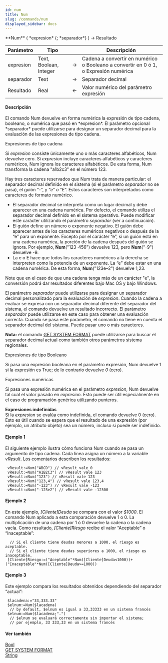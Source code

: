 ```yaml
---
id: num
title: Num
slug: /commands/num
displayed_sidebar: docs
---
```


<!--REF #_command_.Num.Syntax-->**Num** ( *expresion* {; *separador*} ) -> Resultado<!-- END REF-->
<!--REF #_command_.Num.Params-->
| Parámetro | Tipo |  | Descripción |
| --- | --- | --- | --- |
| expresion | Text, Boolean, Integer | &rarr; | Cadena a convertir en numérico o  Booleano a convertir en 0 ó 1, o  Expresión numérica |
| separador | Text | &rarr; | Separador decimal |
| Resultado | Real | &larr; | Valor numérico del parámetro  expresión |

<!-- END REF-->

#### Descripción 

<!--REF #_command_.Num.Summary-->El comando Num devuelve en forma numérica la expresión de tipo cadena, booleano, o numérica que pasó en *expresion*.<!-- END REF--> El parámetro opcional *separador* puede utilizarse para designar un separador decimal para la evaluación de las expresiones de tipo cadena. 

Expresiones de tipo cadena

Si *expresion* consiste únicamente uno o más caracteres alfabéticos, Num devuelve cero. Si *expresion* incluye caracteres alfabéticos y caracteres numéricos, Num ignora los caracteres alfabéticos. De esta forma, Num transforma la cadena "a1b2c3" en el número 123\. 

Hay tres caracteres reservados que Num trata de manera particular: el separador decimal definido en el sistema (si el parámetro *separador* no se pasa), el guión “*\-*”, y “*e*” *o* “E”. Estos caracteres son interpretados como caracteres de formato numérico.

* El separador decimal se interpreta como un lugar decimal y debe aparecer en una cadena numérica. Por defecto, el comando utiliza el separador decimal definido en el sistema operativo. Puede modificar este carácter utilizando el parámetro *separador* (ver a continuación).
* El guión define un número o exponente negativo. El guión debe aparecer antes de los caracteres numéricos negativos o después de la “e” para un exponente. Excepto por el carácter “e”, si un guión está en una cadena numérica, la porción de la cadena después del guión se ignora. Por ejemplo, **Num**("123-456") devuelve 123, pero **Num**("-9") devuelve -9.
* La e o E hace que todos los caracteres numéricos a la derecha se interpreten como la potencia de un exponente. La “e” debe estar en una cadena numérica. De esta forma, **Num**("123e–2") devuelve 1,23.

Note que en el caso de que una cadena tenga más de un carácter "e", la conversión podrá dar resultados diferentes bajo Mac OS y bajo Windows.

El parámetro *separador* puede utilizarse para designar un separador decimal personalizado para la evaluación de *expresion*. Cuando la cadena a evaluar se expresa con un separador decimal diferente del separador del sistema, el comando devuelve un resultado incorrecto. El parámetro *separador* puede utilizarse en este caso para obtener una evaluación correcta. Cuando se pasa este parámetro, el comando no tiene en cuenta el separador decimal del sistema. Puede pasar uno o más caracteres.

**Nota:** el comando [GET SYSTEM FORMAT](get-system-format.md) puede utilizarse para buscar el separador decimal actual como también otros parámetros sistema regionales.

Expresiones de tipo Booleano

Si pasa una expresión booleana en el parámetro expresión, Num devuelve 1 si la expresión es True; de lo contrario devuelve *0* (cero).

Expresiones numéricas

Si pasa una expresión numérica en el parámetro *expresion*, Num devuelve tal cual el valor pasado en *expresion*. Esto puede ser útil especialmente en el caso de programación genérica utilizando punteros.

**Expresiones indefinidas**  
Si la *expresion* se evalúa como indefinida, el comando devuelve 0 (cero). Esto es útil cuando se espera que el resultado de una expresión (por ejemplo, un atributo objeto) sea un número, incluso si puede ser indefinido.

#### Ejemplo 1 

El siguiente ejemplo ilustra cómo funciona Num cuando se pasa un argumento de tipo cadena. Cada línea asigna un número a la variable *vResult*. Los comentarios describen los resultados:

```4d
 vResult:=Num("ABCD") // vResult vale 0
 vResult:=Num("A1B2C3") // vResult vale 123
 vResult:=Num("123") // vResult vale 123
 vResult:=Num("123,4") // vResult vale 123,4
 vResult:=Num("-123") // vResult vale -123
 vResult:=Num("-123e2") // vResult vale -12300
```

#### Ejemplo 2 

En este ejemplo, *\[Cliente\]Deuda* se compara con el valor *$1000*. El comando Num aplicado a esta comparación devuelve 1 o 0\. La multiplicación de una cadena por 1 ó 0 devuelve la cadena o la cadena vacía. Como resultado, *\[Cliente\]Riesgo* recibe el valor “Aceptable” o “Inaceptable”:

```4d
  // Si el cliente tiene deudas menores a 1000, el riesgo es aceptable.
  // Si el cliente tiene deudas superiores a 1000, el riesgo es inaceptable.
 [Cliente]Riesgo:=("Aceptable"*Num([Cliente]Deuda<1000))+("Inaceptable"*Num([Cliente]Deuda>=1000))
```

#### Ejemplo 3 

Este ejemplo compara los resultados obtenidos dependiendo del separador “actual”:

```4d
 $lacadena:="33,333.33"
 $elnum:=Num($lacadena)
  // by default, $elnum es igual a 33,33333 en un sistema francés
 $elnum:=Num($lacadena;".")
  // $elnum se evaluará correctamente sin importar el sistema;
  // por ejemplo, 33 333,33 en un sistema francés
```

#### Ver también 

[Bool](bool.md)  
[GET SYSTEM FORMAT](get-system-format.md)  
[String](string.md)  